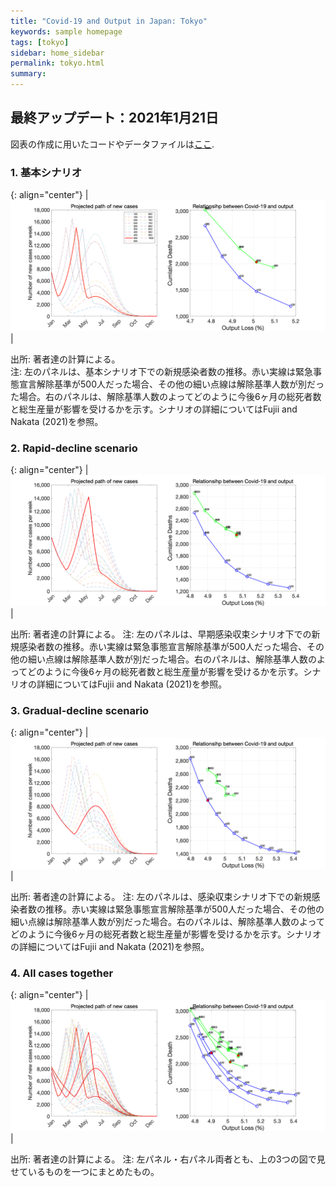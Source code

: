 ```yaml
---
title: "Covid-19 and Output in Japan: Tokyo"
keywords: sample homepage
tags: [tokyo]
sidebar: home_sidebar
permalink: tokyo.html
summary:
---
```


## 最終アップデート：2021年1月21日

図表の作成に用いたコードやデータファイルは[ここ](https://github.com/Covid19OutputJapan/Covid19OutputJapan.github.io/tree/main/_archives/).

### 1. 基本シナリオ

{: align="center"}
|![Baseline](./images/20210120/Tokyo/BaselineDecline.png)|

出所: 著者達の計算による。 <br>
注: 左のパネルは、基本シナリオ下での新規感染者数の推移。赤い実線は緊急事態宣言解除基準が500人だった場合、その他の細い点線は解除基準人数が別だった場合。右のパネルは、解除基準人数のよってどのように今後6ヶ月の総死者数と総生産量が影響を受けるかを示す。シナリオの詳細についてはFujii and Nakata (2021)を参照。

### 2. Rapid-decline scenario

{: align="center"}
|![Rapid](./images/20210120/Tokyo/RapidDecline.png)|

出所: 著者達の計算による。 
注: 左のパネルは、早期感染収束シナリオ下での新規感染者数の推移。赤い実線は緊急事態宣言解除基準が500人だった場合、その他の細い点線は解除基準人数が別だった場合。右のパネルは、解除基準人数のよってどのように今後6ヶ月の総死者数と総生産量が影響を受けるかを示す。シナリオの詳細についてはFujii and Nakata (2021)を参照。

### 3. Gradual-decline scenario

{: align="center"}
|![Gradual](./images/20210120/Tokyo/GradualDecline.png)|

出所: 著者達の計算による。 
注: 左のパネルは、感染収束シナリオ下での新規感染者数の推移。赤い実線は緊急事態宣言解除基準が500人だった場合、その他の細い点線は解除基準人数が別だった場合。右のパネルは、解除基準人数のよってどのように今後6ヶ月の総死者数と総生産量が影響を受けるかを示す。シナリオの詳細についてはFujii and Nakata (2021)を参照。

### 4. All cases together

{: align="center"}
|![All](./images/20210120/Tokyo/ThreeScenariosDecline.png)|

出所: 著者達の計算による。 
注: 左パネル・右パネル両者とも、上の3つの図で見せているものを一つにまとめたもの。

